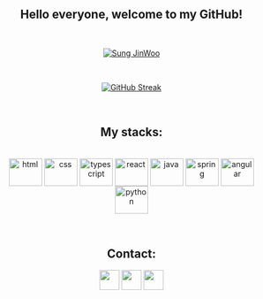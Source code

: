 <h2 align="center">Hello everyone, welcome to my GitHub!</h2>

<p>&nbsp;</p>
<div align="center">
  <a href="https://github.com/amaroelias"><img src="https://media1.tenor.com/m/TE2_-xvv3uwAAAAC/anime-adam-apple.gif" alt="Sung JinWoo"></a>
</div>
<p>&nbsp;</p>

<div align="center">
  <a href="https://github.com/amaroelias">
    
  [![GitHub Streak](https://streak-stats.demolab.com/?user=amaroelias&theme=algolia)](https://github.com/amaroelias)
  
  </a>
</div>

<p>&nbsp;</p>

<h2 align="center">My stacks:</h2>

<div align="center" style="display: inline_block"><br>
  <a href="https://github.com/amaroelias"><img href="https://github.com/amaroelias" align="center" alt="html" height="50" width="60" src="https://cdn.jsdelivr.net/gh/devicons/devicon/icons/html5/html5-original.svg"></a>
  <a href="https://github.com/amaroelias"><img href="https://github.com/amaroelias" align="center" alt="css" height="50" width="60" src="https://cdn.jsdelivr.net/gh/devicons/devicon/icons/css3/css3-original.svg"></a>
  <a href="https://github.com/amaroelias"><img href="https://github.com/amaroelias" align="center" alt="typescript" height="50" width="60" src="https://cdn.jsdelivr.net/gh/devicons/devicon@latest/icons/typescript/typescript-original.svg"></a>
  <a href="https://github.com/amaroelias"><img href="https://github.com/amaroelias" align="center" alt="react" height="50" width="60" src="https://cdn.jsdelivr.net/gh/devicons/devicon@latest/icons/react/react-original.svg"></a>
  <a href="https://github.com/amaroelias"><img href="https://github.com/amaroelias" align="center" alt="java" height="50" width="60" src="https://cdn.jsdelivr.net/gh/devicons/devicon/icons/java/ja
  va-original.svg"></a>
  <a href="https://github.com/amaroelias"><img href="https://github.com/amaroelias" align="center" alt="spring" height="50" width="60" src="https://cdn.jsdelivr.net/gh/devicons/devicon/icons/spring/spring-original-wordmark.svg"></a>
  <a href="https://github.com/amaroelias"><img href="https://github.com/amaroelias" align="center" alt="angular" height="50" width="60" src="https://cdn.jsdelivr.net/gh/devicons/devicon@latest/icons/angular/angular-original.svg"></a>
  <a href="https://github.com/amaroelias"><img href="https://github.com/amaroelias" align="center" alt="python" height="50" width="60" src="https://cdn.jsdelivr.net/gh/devicons/devicon/icons/python/python-original.svg"></a>
</div>

<p>&nbsp;</p>

<h2 align="center">Contact:</h2>

<div align="center"> 
  
  <a href="https://www.linkedin.com/in/amaroelias-dev/"><img height="36" src="https://img.shields.io/badge/LinkedIn-0077B5?style=for-the-badge&logo=linkedin&logoColor=white"></a>
  <a href="mailto:amaroeliasdev@gmail.com"><img height="36" src="https://img.shields.io/badge/-Gmail-%23333?style=for-the-badge&logo=gmail&logoColor=white"></a>
  <a href="https://www.instagram.com/amaroeliass/"><img height="36" src="https://img.shields.io/badge/Instagram-E4405F?style=for-the-badge&logo=instagram&logoColor=white"></a>

</div>
